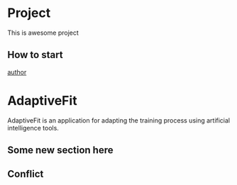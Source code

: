 # Project
This is awesome project
## How to start
[author](https://github.com/t9Rem86)

# AdaptiveFit
AdaptiveFit is an application for adapting the training process using artificial intelligence tools.

## Some new section here
 
## Conflict

